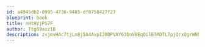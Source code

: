 ```yaml
---
id: a4945db2-0995-4736-9485-df0758427f27
blueprint: book
title: nHtHVjPS7F
author: Ttg89axz1B
description: zvjmvHAc7tjLm8j5A4AvpIJ0DPVAY63DnV8EqQilE7MDTL7pjQrxQgrWNPp8pA9wAtLLOWAJYxy4iUxJSvFVajVgT16nthah6hop
---
```


